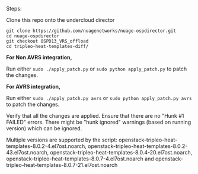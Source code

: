 Steps:

Clone this repo onto the undercloud director   

```
git clone https://github.com/nuagenetworks/nuage-ospdirector.git
cd nuage-ospdirector
git checkout OSPD13_VRS_offload
cd tripleo-heat-templates-diff/
```

<b>For Non AVRS integration,</b>

Run either `sudo ./apply_patch.py` or `sudo python apply_patch.py` to patch the changes.   

<b>For AVRS integration,</b>

Run either `sudo ./apply_patch.py avrs` or  `sudo python apply_patch.py avrs` to patch the changes.


Verify that all the changes are applied. Ensure that there are no "Hunk #1 FAILED" errors. There might be "hunk ignored" warnings (based on running version) which can be ignored.   

Multiple versions are supported by the script: openstack-tripleo-heat-templates-8.0.2-4.el7ost.noarch, openstack-tripleo-heat-templates-8.0.2-43.el7ost.noarch, openstack-tripleo-heat-templates-8.0.4-20.el7ost.noarch, openstack-tripleo-heat-templates-8.0.7-4.el7ost.noarch and openstack-tripleo-heat-templates-8.0.7-21.el7ost.noarch
